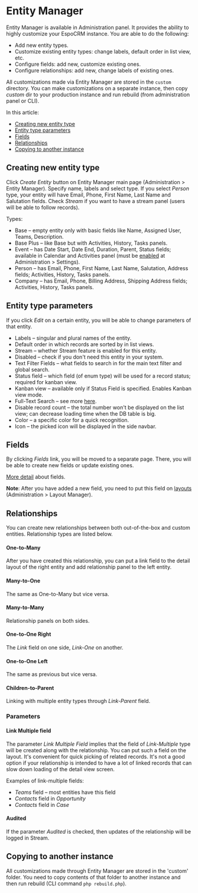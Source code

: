 # Entity Manager

Entity Manager is available in Administration panel. It provides the ability to highly customize your EspoCRM instance. You are able to do the following:

* Add new entity types.
* Customize existing entity types: change labels, default order in list view, etc.
* Configure fields: add new, customize existing ones.
* Configure relationships: add new, change labels of existing ones.

All customizations made via Entity Manager are stored in the `custom` directory. You can make customizations on a separate instance, then copy *custom* dir to your production instance and run rebuild (from administration panel or CLI).

In this article:

* [Creating new entity type](#creating-new-entity-type)
* [Entity type parameters](#entity-type-parameters)
* [Fields](#fields)
* [Relationships](#relationships)
* [Copying to another instance](#copying-to-another-instance)

## Creating new entity type

Click *Create Entity* button on Entity Manager main page (Administration > Entity Manager). Specify name, labels and select type. If you select *Person* type, your entity will have Email, Phone, First Name, Last Name and Salutation fields. Check *Stream* if you want to have a stream panel (users will be able to follow records).

Types:

* Base – empty entity only with basic fields like Name, Assigned User, Teams, Description.
* Base Plus – like Base but with Activities, History, Tasks panels.
* Event – has Date Start, Date End, Duration, Parent, Status fields; available in Calendar and Activities panel (must be [enabled](../user-guide/activities-and-calendar.md#custom-entities-on-calendar) at Administration > Settings).
* Person – has Email, Phone, First Name, Last Name, Salutation, Address fields; Activities, History, Tasks panels.
* Company – has Email, Phone, Billing Address, Shipping Address fields; Activities, History, Tasks panels.

## Entity type parameters

If you click *Edit* on a certain entity, you will be able to change parameters of that entity.

* Labels – singular and plural names of the entity.
* Default order in which records are sorted by in list views.
* Stream – whether Stream feature is enabled for this entity.
* Disabled – check if you don't need this entity in your system.
* Text Filter Fields – what fields to search in for the main text filter and global search.
* Status field – which field (of enum type) will be used for a record status; required for kanban view.
* Kanban view – available only if Status Field is specified. Enables Kanban view mode.
* Full-Text Search – see more [here](../user-guide/text-search.md#full-text-search).
* Disable record count – the total number won't be displayed on the list view; can decrease loading time when the DB table is big.
* Color – a specific color for a quick recognition.
* Icon – the picked icon will be displayed in the side navbar.

## Fields

By clicking *Fields* link, you will be moved to a separate page. There, you will be able to create new fields or update existing ones.

[More detail](fields.md) about fields.

**Note**: After you have added a new field, you need to put this field on [layouts](layout-manager.md) (Administration > Layout Manager).


## Relationships

You can create new relationships between both out-of-the-box and custom entities. Relationship types are listed below.

#### One-to-Many

After you have created this relationship, you can put a link field to the detail layout of the right entity and add relationship panel to the left entity.

#### Many-to-One

The same as One-to-Many but vice versa.

#### Many-to-Many

Relationship panels on both sides.

#### One-to-One Right

The *Link* field on one side, *Link-One* on another.

#### One-to-One Left

The same as previous but vice versa.

#### Children-to-Parent

Linking with multiple entity types through *Link-Parent* field.

### Parameters

#### Link Multiple field

The parameter *Link Multiple Field* implies that the field of *Link-Multiple* type will be created along with the relationship. You can put such a field on the layout. It's convenient for quick picking of related records. It's not a good option if your relationship is intended to have a lot of linked records that can slow down loading of the detail view screen.

Examples of link-multiple fields:

* *Teams* field – most entities have this field
* *Contacts* field in *Opportunity*
* *Contacts* field in *Case*

#### Audited

If the parameter *Audited* is checked, then updates of the relationship will be logged in Stream.

## Copying to another instance

All customizations made through Entity Manager are stored in the 'custom' folder. You need to copy contents of that folder to another instance and then run rebuild (CLI command `php rebuild.php`).
